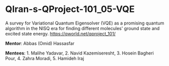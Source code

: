 # QIran-s-QProject-101_05-VQE
A survey for Variational Quantum Eigensolver (VQE) as a promising quantum algorithm in the NISQ era for finding different molecules' ground state and excited state energy.
https://qworld.net/qproject_101/ 

**Mentor**: Abbas (Omid) Hassasfar

**Mentees**: 1. Malihe Yadavar, 2. Navid Kazemiseresht, 3. Hosein Bagheri Pour, 4. Zahra Moradi, 5. Hamideh Iraj
